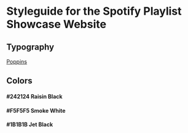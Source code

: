 # Styleguide for the Spotify Playlist Showcase Website

## Typography
[Poppins](https://fonts.google.com/specimen/Poppins)

## Colors
#### #242124 Raisin Black
#### #F5F5F5 Smoke White
#### #1B1B1B Jet Black